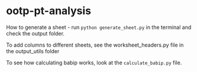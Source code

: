 # ootp-pt-analysis

How to generate a sheet - run
`python generate_sheet.py`
in the terminal and check the output folder.

To add columns to different sheets, see the worksheet_headers.py file in the output_utils folder

To see how calculating babip works, look at the `calculate_babip.py` file.